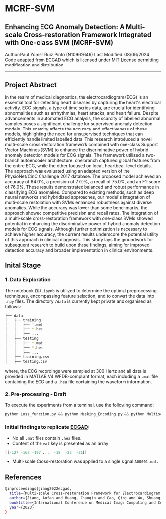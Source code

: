 # MCRF-SVM
## Enhancing ECG Anomaly Detection: A Multi-scale Cross-restoration Framework Integrated with One-class SVM (MCRF-SVM)

Author:Paul Yomer Ruiz Pinto (N10962646)
Last Modified: 08/06/2024<br/>
Code adapted from [ECGAD](https://github.com/MediaBrain-SJTU/ECGAD/tree/main) which is licensed under MIT License permitting modification and distribution.

--------------

## Project Abstract

In the realm of medical diagnostics, the electrocardiogram (ECG) is an essential tool for detecting heart diseases by capturing the heart's electrical activity. ECG signals, a type of time series data, are crucial for identifying abnormalities such as arrhythmias, heart attacks, and heart failure. Despite advancements in automated ECG analysis, the scarcity of labelled abnormal samples poses a significant challenge for supervised anomaly detection models. This scarcity affects the accuracy and effectiveness of these models, highlighting the need for unsupervised techniques that can efficiently handle limited labelled data. This research introduced a novel multi-scale cross-restoration framework combined with one-class Support Vector Machines (SVM) to enhance the discriminative power of hybrid anomaly detection models for ECG signals. The framework utilized a two-branch autoencoder architecture: one branch captured global features from the entire ECG, while the other focused on local, heartbeat-level details. The approach was evaluated using an adapted version of the PhysioNet/CinC Challenge 2017 database. The proposed model achieved an accuracy of 64.0%, a precision of 77.0%, a recall of 75.0%, and an F1-score of 76.0%. These results demonstrated balanced and robust performance in classifying ECG anomalies. Compared to existing methods, such as deep neural networks and hybridized approaches, our model's integration of multi-scale restoration with SVMs enhanced robustness against diverse anomalies. While the accuracy was lower than some benchmarks, the approach showed competitive precision and recall rates. The integration of a multi-scale cross-restoration framework with one-class SVMs showed potential in enhancing the discriminative power of hybrid anomaly detection models for ECG signals. Although further optimization is necessary to achieve higher accuracy, the current results underscore the potential utility of this approach in clinical diagnosis. This study lays the groundwork for subsequent research to build upon these findings, aiming for improved detection accuracy and broader implementation in clinical environments. 

## Inital Stage

### 1. Data Exploration <br/>
The notebook `EDA.ipynb` is utilized to determine the optimal preprocessing techniques, encompassing feature selection, and to convert the data into `.npy` files. The directory `/data` is currently kept private and organised as follows:
```bash
├── data
│   ├── training
│   │   ├── *.mat
│   │   ├── *.hea
│   │   ├── ...
│   ├── testing
│   │   ├── *.mat
│   │   ├── *.hea
│   │   ├── ...
│   ├── training.csv
│   ├── testing.csv
```
where, the ECG recordings were sampled at 300 Hertz and all data is provided in MATLAB V4 WFDB-compliant format, each including a `.mat` file containing the ECG and a `.hea` file containing the waveform information. 

### 2. Pre-processing - Draft

To execute the experiments from a terminal, use the following command:
```python
python Loss_function.py && python Masking_Encoding.py && python Multiscale_Crossattention.py && python Tren_generation_module.py && python Uncertaintyaware_restoration.py
```

### Initial findings to replicate [ECGAD](https://github.com/MediaBrain-SJTU/ECGAD/tree/main): 
- No all `.mat` files contain `.hea` files.
- Content of the `val` key is presented as an array
```python
[[-127 -162 -197 ...  -18  -22  -21]]
```
- Multi-scale Cross-restoration was applied to a single signal `A00001.mat`.

## References
```bash
@inproceedings{jiang2022ecgad,
  title={Multi-scale Cross-restoration Framework for Electrocardiogram Anomaly Detection}
  author={Jiang, Aofan and Huang, Chaoqin and Cao, Qing and Wu, Shuang and Zeng, Zi and Chen, Kang and Zhang, Ya and Wang, Yanfeng},
  booktitle={International Conference on Medical Image Computing and Computer Assisted Intervention (MICCAI)},
  year={2023}
}
```

